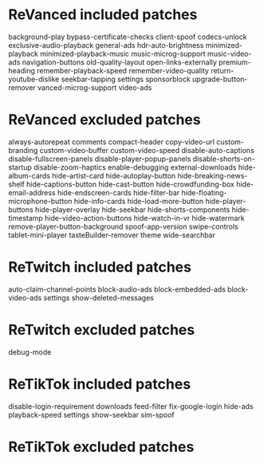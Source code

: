 # ReVanced included patches
background-play
bypass-certificate-checks
client-spoof
codecs-unlock
exclusive-audio-playback
general-ads
hdr-auto-brightness
minimized-playback
minimized-playback-music
music-microg-support
music-video-ads
navigation-buttons
old-quality-layout
open-links-externally
premium-heading
remember-playback-speed
remember-video-quality
return-youtube-dislike
seekbar-tapping
settings
sponsorblock
upgrade-button-remover
vanced-microg-support
video-ads
# ReVanced excluded patches
always-autorepeat
comments
compact-header
copy-video-url
custom-branding
custom-video-buffer
custom-video-speed
disable-auto-captions
disable-fullscreen-panels
disable-player-popup-panels
disable-shorts-on-startup
disable-zoom-haptics
enable-debugging
external-downloads
hide-album-cards
hide-artist-card
hide-autoplay-button
hide-breaking-news-shelf
hide-captions-button
hide-cast-button
hide-crowdfunding-box
hide-email-address
hide-endscreen-cards
hide-filter-bar
hide-floating-microphone-button
hide-info-cards
hide-load-more-button
hide-player-buttons
hide-player-overlay
hide-seekbar
hide-shorts-components
hide-timestamp
hide-video-action-buttons
hide-watch-in-vr
hide-watermark
remove-player-button-background
spoof-app-version
swipe-controls
tablet-mini-player
tasteBuilder-remover
theme
wide-searchbar
# ReTwitch included patches
auto-claim-channel-points
block-audio-ads
block-embedded-ads
block-video-ads
settings
show-deleted-messages
# ReTwitch excluded patches
debug-mode
# ReTikTok included patches
disable-login-requirement
downloads
feed-filter
fix-google-login
hide-ads
playback-speed
settings
show-seekbar
sim-spoof
# ReTikTok excluded patches
